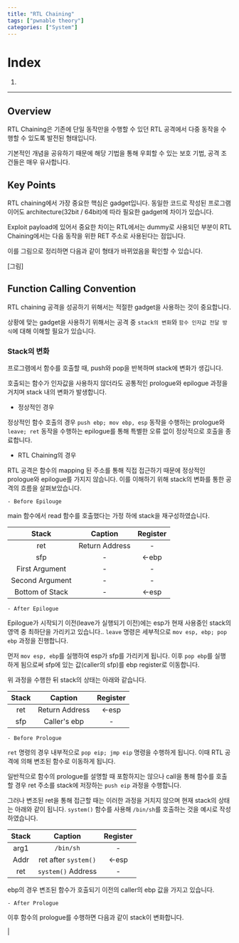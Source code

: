```yaml
---
title: "RTL Chaining"
tags: ["pwnable theory"]
categories: ["System"]
---
```


# Index

1. [](#)

* * *

## Overview

RTL Chaining은 기존에 단일 동작만을 수행할 수 있던 RTL 공격에서 다중 동작을 수행할 수 있도록 발전된 형태입니다.

기본적인 개념을 공유하기 때문에 해당 기법을 통해 우회할 수 있는 보호 기법, 공격 조건들은 매우 유사합니다.

## Key Points

RTL chaining에서 가장 중요한 핵심은 gadget입니다. 동일한 코드로 작성된 프로그램이어도 architecture(32bit / 64bit)에 따라 필요한 gadget에 차이가 있습니다.

Exploit payload에 있어서 중요한 차이는 RTL에서는 dummy로 사용되던 부분이 RTL Chaining에서는 다음 동작을 위한 RET 주소로 사용된다는 점입니다.

이를 그림으로 정리하면 다음과 같이 형태가 바뀌었음을 확인할 수 있습니다.

[그림]

## Function Calling Convention

RTL chaining 공격을 성공하기 위해서는 적절한 gadget을 사용하는 것이 중요합니다.

상황에 맞는 gadget을 사용하기 위해서는 공격 중 `stack의 변화`와 `함수 인자값 전달 방식`에 대해 이해할 필요가 있습니다.

### Stack의 변화

프로그램에서 함수를 호출할 때, push와 pop을 반복하며 stack에 변화가 생깁니다.

호출되는 함수가 인자값을 사용하지 않더라도 공통적인 prologue와 epilogue 과정을 거치며 stack 내의 변화가 발생합니다.

- 정상적인 경우

정상적인 함수 호출의 경우 `push ebp; mov ebp, esp`  동작을 수행하는 prologue와 `leave; ret` 동작을 수행하는 epilogue를 통해 특별한 오류 없이 정상적으로 호출을 종료합니다.

- RTL Chaining의 경우

RTL 공격은 함수의 mapping 된 주소를 통해 직접 접근하기 때문에 정상적인 prologue와 epilogue를 가지지 않습니다. 이를 이해하기 위해 stack의 변화를 통한 공격의 흐름을 살펴보았습니다.

    - Before Epilouge

main 함수에서 read 함수를 호출했다는 가정 하에 stack을 재구성하였습니다.

|Stack|Caption|Register|
|:---:|:-----:|:------:|
|ret|Return Address|-|
|sfp|-|<-ebp|
|First Argument|-|-|
|Second Argument|-|-|
|Bottom of Stack|-|\<-esp|

    - After Epilogue

Epilogue가 시작되기 이전(leave가 실행되기 이전)에는 esp가 현재 사용중인 stack의 영역 중 최하단을 가리키고 있습니다.. `leave` 명령은 세부적으로 `mov esp, ebp; pop ebp` 과정을 진행합니다.

먼저 `mov esp, ebp`를 실행하여 esp가 sfp를 가리키게 됩니다. 이후 `pop ebp`를 실행하게 됨으로써 sfp에 있는 값(caller의 sfp)를 ebp register로 이동합니다.

위 과정을 수행한 뒤 stack의 상태는 아래와 같습니다.

|Stack|Caption|Register|
|:--:|:------:|:------:|
|ret|Return Address|\<-esp|
|sfp|Caller's ebp|-|

    - Before Prologue

`ret` 명령의 경우 내부적으로 `pop eip; jmp eip` 명령을 수행하게 됩니다. 이때 RTL 공격에 의해 변조된 함수로 이동하게 됩니다.

일반적으로 함수의 prologue를 설명할 때 포함하지는 않으나 call을 통해 함수를 호출할 경우 ret 주소를 stack에 저장하는 `push eip` 과정을 수행합니다.

그러나 변조된 ret을 통해 접근할 때는 이러한 과정을 거치지 않으며 현재 stack의 상태는 아래와 같이 됩니다. `system()` 함수를 사용해 `/bin/sh`를 호출하는 것을 예시로 작성하였습니다.

|Stack|Caption|Register|
|:---:|:-----:|:------:|
|arg1|`/bin/sh`|-|
|Addr|ret after `system()`|\<-esp|
|ret|`system()` Address|-|

ebp의 경우 변조된 함수가 호출되기 이전의 caller의 ebp 값을 가지고 있습니다. 

    - After Prologue

이후 함수의 prologue를 수행하면 다음과 같이 stack이 변화합니다.

|
